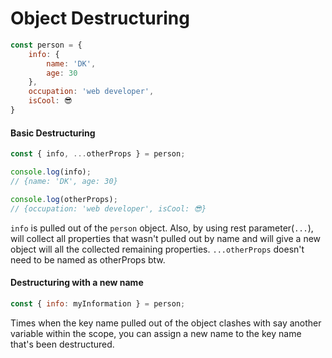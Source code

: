 # Object Destructuring

```javascript
const person = {
    info: {
        name: 'DK',
        age: 30
    },
    occupation: 'web developer',
    isCool: 😎
}
```

#### Basic Destructuring

```javascript
const { info, ...otherProps } = person;

console.log(info);
// {name: 'DK', age: 30}

console.log(otherProps);
// {occupation: 'web developer', isCool: 😎}
```
`info` is pulled out of the `person` object.
Also, by using rest parameter(`...`), will collect all properties that wasn't pulled out by name and will give a new object will all the collected remaining properties.
`...otherProps` doesn't need to be named as otherProps btw.

#### Destructuring with a new name
```javascript
const { info: myInformation } = person;
```
Times when the key name pulled out of the object clashes with say another variable within the scope, you can assign a new name to the key name that's been destructured.